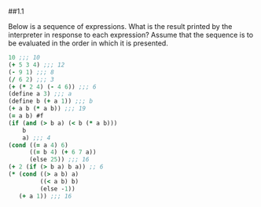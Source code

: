 ##1.1

Below is a sequence of expressions. What is the result printed by the interpreter in response to each expression? Assume that the sequence is to be evaluated in the order in which it is presented.

```clojure
10 ;;; 10
(+ 5 3 4) ;;; 12
(- 9 1) ;;; 8
(/ 6 2) ;;; 3
(+ (* 2 4) (- 4 6)) ;;; 6
(define a 3) ;;; a
(define b (+ a 1)) ;;; b
(+ a b (* a b)) ;;; 19
(= a b) #f
(if (and (> b a) (< b (* a b)))
    b
    a) ;;; 4
(cond ((= a 4) 6)
      ((= b 4) (+ 6 7 a))
      (else 25)) ;;; 16
(+ 2 (if (> b a) b a)) ;; 6
(* (cond ((> a b) a)
         ((< a b) b)
         (else -1))
   (+ a 1)) ;;; 16
```